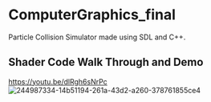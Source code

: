 # ComputerGraphics_final
Particle Collision Simulator made using SDL and C++.
## Shader Code Walk Through and Demo
https://youtu.be/dlRgh6sNrPc
![244987334-14b51194-261a-43d2-a260-378761855ce4](https://github.com/xingmeizhi/ComputerGraphics_final/assets/92602862/83d590e8-8358-48f5-ba8b-b009a14d65af)
